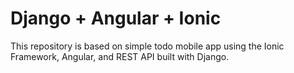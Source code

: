 # Django + Angular + Ionic

This repository is based on simple todo mobile app using the Ionic Framework, Angular, and REST API built with Django.
